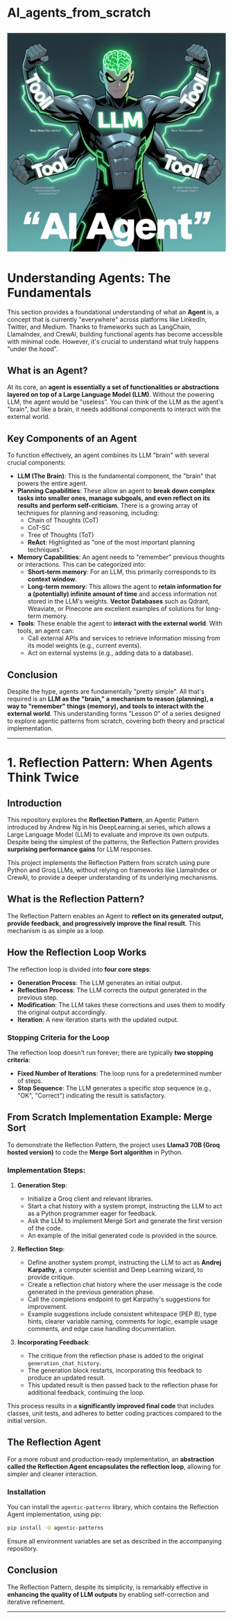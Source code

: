 # AI_agents_from_scratch
![AI agent](image/Ai_agent.png)
---

# Understanding Agents: The Fundamentals

This section provides a foundational understanding of what an **Agent** is, a concept that is currently "everywhere" across platforms like LinkedIn, Twitter, and Medium. Thanks to frameworks such as LangChain, LlamaIndex, and CrewAI, building functional agents has become accessible with minimal code. However, it's crucial to understand what truly happens "under the hood".

## What is an Agent?
At its core, an **agent is essentially a set of functionalities or abstractions layered on top of a Large Language Model (LLM)**. Without the powering LLM, the agent would be "useless". You can think of the LLM as the agent's "brain", but like a brain, it needs additional components to interact with the external world.

## Key Components of an Agent
To function effectively, an agent combines its LLM "brain" with several crucial components:

*   **LLM (The Brain)**: This is the fundamental component, the "brain" that powers the entire agent.
*   **Planning Capabilities**: These allow an agent to **break down complex tasks into smaller ones, manage subgoals, and even reflect on its results and perform self-criticism**. There is a growing array of techniques for planning and reasoning, including:
    *   Chain of Thoughts (CoT)
    *   CoT-SC
    *   Tree of Thoughts (ToT)
    *   **ReAct**: Highlighted as "one of the most important planning techniques".
*   **Memory Capabilities**: An agent needs to "remember" previous thoughts or interactions. This can be categorized into:
    *   **Short-term memory**: For an LLM, this primarily corresponds to its **context window**.
    *   **Long-term memory**: This allows the agent to **retain information for a (potentially) infinite amount of time** and access information not stored in the LLM's weights. **Vector Databases** such as Qdrant, Weaviate, or Pinecone are excellent examples of solutions for long-term memory.
*   **Tools**: These enable the agent to **interact with the external world**. With tools, an agent can:
    *   Call external APIs and services to retrieve information missing from its model weights (e.g., current events).
    *   Act on external systems (e.g., adding data to a database).

## Conclusion
Despite the hype, agents are fundamentally "pretty simple". All that's required is an **LLM as the "brain," a mechanism to reason (planning), a way to "remember" things (memory), and tools to interact with the external world**. This understanding forms "Lesson 0" of a series designed to explore agentic patterns from scratch, covering both theory and practical implementation.

---

# 1. Reflection Pattern: When Agents Think Twice

## Introduction
This repository explores the **Reflection Pattern**, an Agentic Pattern introduced by Andrew Ng in his DeepLearning.ai series, which allows a Large Language Model (LLM) to evaluate and improve its own outputs. Despite being the simplest of the patterns, the Reflection Pattern provides **surprising performance gains** for LLM responses.

This project implements the Reflection Pattern from scratch using pure Python and Groq LLMs, without relying on frameworks like LlamaIndex or CrewAI, to provide a deeper understanding of its underlying mechanisms.

## What is the Reflection Pattern?
The Reflection Pattern enables an Agent to **reflect on its generated output, provide feedback, and progressively improve the final result**. This mechanism is as simple as a loop.

## How the Reflection Loop Works
The reflection loop is divided into **four core steps**:
*   **Generation Process**: The LLM generates an initial output.
*   **Reflection Process**: The LLM corrects the output generated in the previous step.
*   **Modification**: The LLM takes these corrections and uses them to modify the original output accordingly.
*   **Iteration**: A new iteration starts with the updated output.

### Stopping Criteria for the Loop
The reflection loop doesn't run forever; there are typically **two stopping criteria**:
*   **Fixed Number of Iterations**: The loop runs for a predetermined number of steps.
*   **Stop Sequence**: The LLM generates a specific stop sequence (e.g., "OK", "Correct") indicating the result is satisfactory.

## From Scratch Implementation Example: Merge Sort
To demonstrate the Reflection Pattern, the project uses **Llama3 70B (Groq hosted version)** to code the **Merge Sort algorithm** in Python.

### Implementation Steps:
1.  **Generation Step**:
    *   Initialize a Groq client and relevant libraries.
    *   Start a chat history with a system prompt, instructing the LLM to act as a Python programmer eager for feedback.
    *   Ask the LLM to implement Merge Sort and generate the first version of the code.
    *   An example of the initial generated code is provided in the source.

2.  **Reflection Step**:
    *   Define another system prompt, instructing the LLM to act as **Andrej Karpathy**, a computer scientist and Deep Learning wizard, to provide critique.
    *   Create a reflection chat history where the user message is the code generated in the previous generation phase.
    *   Call the completions endpoint to get Karpathy's suggestions for improvement.
    *   Example suggestions include consistent whitespace (PEP 8), type hints, clearer variable naming, comments for logic, example usage comments, and edge case handling documentation.

3.  **Incorporating Feedback**:
    *   The critique from the reflection phase is added to the original `generation_chat_history`.
    *   The generation block restarts, incorporating this feedback to produce an updated result.
    *   This updated result is then passed back to the reflection phase for additional feedback, continuing the loop.

This process results in a **significantly improved final code** that includes classes, unit tests, and adheres to better coding practices compared to the initial version.

## The Reflection Agent
For a more robust and production-ready implementation, an **abstraction called the Reflection Agent encapsulates the reflection loop**, allowing for simpler and cleaner interaction.

### Installation
You can install the `agentic-patterns` library, which contains the Reflection Agent implementation, using pip:
```bash
pip install -U agentic-patterns
```
Ensure all environment variables are set as described in the accompanying repository.

## Conclusion
The Reflection Pattern, despite its simplicity, is remarkably effective in **enhancing the quality of LLM outputs** by enabling self-correction and iterative refinement.

---